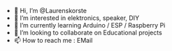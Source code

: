 - 👋 Hi, I’m @Laurenskorste
- 👀 I’m interested in elektronics, speaker, DIY
- 🌱 I’m currently learning Arduino / ESP / Raspberry Pi
- 💞️ I’m looking to collaborate on Educational projects
- 📫 How to reach me : EMail

<!---
Laurenskorste/Laurenskorste is a ✨ special ✨ repository because its `README.md` (this file) appears on your GitHub profile.
You can click the Preview link to take a look at your changes.
--->
